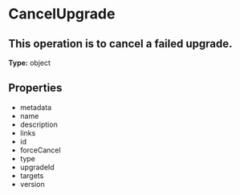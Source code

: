 # CancelUpgrade

## This operation is to cancel a failed upgrade.

**Type:** object

## Properties
* metadata
* name
* description
* links
* id
* forceCancel
* type
* upgradeId
* targets
* version
